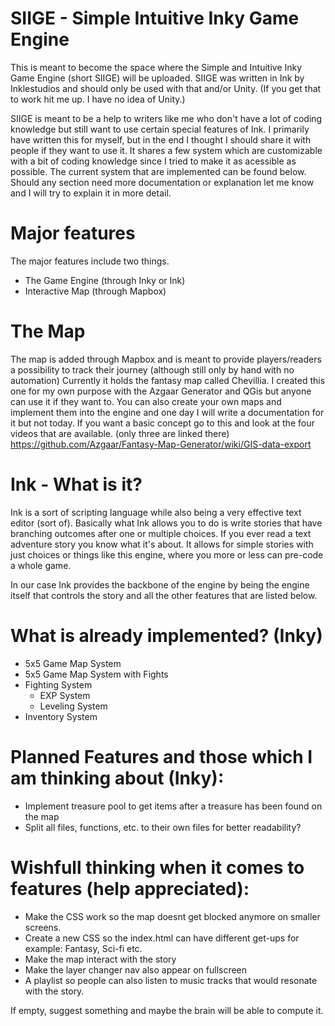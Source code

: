 # SIIGE - Simple Intuitive Inky Game Engine

This is meant to become the space where the Simple and Intuitive Inky Game Engine (short SIIGE) will be uploaded.
SIIGE was written in Ink by Inklestudios and should only be used with that and/or Unity. (If you get that to work hit me up. I have no idea of Unity.)

SIIGE is meant to be a help to writers like me who don't have a lot of coding knowledge but still want to use certain special features of Ink. I primarily have written this for myself, but in the end I thought I should share it with people if they want to use it. It shares a few system which are customizable with a bit of coding knowledge since I tried to make it as acessible as possible. The current system that are implemented can be found below. Should any section need more documentation or explanation let me know and I will try to explain it in more detail.

# Major features

The major features include two things. 

* The Game Engine (through Inky or Ink)
* Interactive Map (through Mapbox)

# The Map

The map is added through Mapbox and is meant to provide players/readers a possibility to track their journey (although still only by hand with no automation)
Currently it holds the fantasy map called Chevillia. I created this one for my own purpose with the Azgaar Generator and QGis but anyone can use it if they want to. You can also create your own maps and implement them into the engine and one day I will write a documentation for it but not today. If you want a basic concept go to this and look at the four videos that are available. (only three are linked there) https://github.com/Azgaar/Fantasy-Map-Generator/wiki/GIS-data-export

# Ink - What is it?

Ink is a sort of scripting language while also being a very effective text editor (sort of). Basically what Ink allows you to do is write stories that have branching outcomes after one or multiple choices. If you ever read a text adventure story you know what it's about. It allows for simple stories with just choices or things like this engine, where you more or less can pre-code a whole game.

In our case Ink provides the backbone of the engine by being the engine itself that controls the story and all the other features that are listed below.

# What is already implemented? (Inky)

* 5x5 Game Map System
* 5x5 Game Map System with Fights
* Fighting System
  * EXP System
  * Leveling System
* Inventory System

# Planned Features and those which I am thinking about (Inky):

* Implement treasure pool to get items after a treasure has been found on the map
* Split all files, functions, etc. to their own files for better readability?

# Wishfull thinking when it comes to features (help appreciated):

* Make the CSS work so the map doesnt get blocked anymore on smaller screens.
* Create a new CSS so the index.html can have different get-ups for example: Fantasy, Sci-fi etc.
* Make the map interact with the story
* Make the layer changer nav also appear on fullscreen
* A playlist so people can also listen to music tracks that would resonate with the story.

If empty, suggest something and maybe the brain will be able to compute it.
